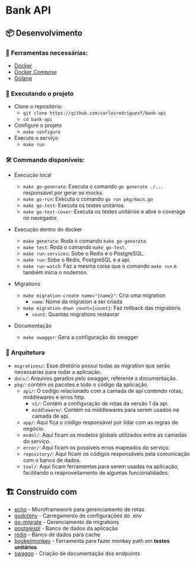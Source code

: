 # Bank API

## :package: Desenvolvimento

### :toolbox: Ferramentas necessárias:

- [Docker](https://docs.docker.com/desktop)
- [Docker Compose](https://docs.docker.com/compose)
- [Golang](https://golang.org/doc/install)

### :rocket: Executando o projeto

- Clone o repositório:
    - `git clone https://github.com/carlosrodriguesf/bank-api`
    - `cd bank-api`
- Configure o projeto
    - `make configure`
- Execute o serviço
    - `make run`

### :hammer_and_wrench: Commando disponíveis:

- Execução local
    - `make go-generate`: Executa o comando `go generate ./...` responsável por gerar os mocks.
    - `make go-run`: Executa o comando `go run pkg/main.go`
    - `make go-test`: Executa os testes unitários.
    - `make go-test-cover`: Executa os testes unitários e abre o coverage no navegador.

- Execução dentro do docker
    - `make generate`: Roda o comando `make go-generate`.
    - `make test`: Roda o comando `make go-test`.
    - `make run-services`: Sobe o Redis e o PostgreSQL.
    - `make run`: Sobe o Redis, PostgreSQL e a api.
    - `make run-watch`: Faz a mesma coisa que o comando `make run` e também inicia o nodemon.
    
- Migrations
    - `make migration-create name="{name}"`: Cria uma migration
        - `name`: Nome da migration a ser criada
    - `make migration-down count={count}`: Faz rollback das migrations
        - `count`: Quantas migrations restaurar

- Documentação
    - `make swagger`: Gera a configuração do swagger

### :open_file_folder: Arquitetura

- `migrations/`: Esse diretório possui todas as migration que serão necessarias para rodar a aplicação.
- `docs/`: Arquivos gerados pelo swagger, referente a documentação.
- `pkg/`: contém os pacotes e todo o código da aplicação.
    - `api/`: O codígo relacionado com a camada de api contendo rotas, middlewares e erros http.
        - `v1/`: Contém a configuração de rotas da versão 1 da api.
        - `middleware/`: Contém os middlewares para serem usados na camada de api.
    - `app/`: Aqui fica o código responsável por lidar com as regras de negócio.
    - `model/`: Aqui ficam os modelos globais utilizados entre as camadas do serviço.
    - `error/`: Aqui ficam os possíveis erros mapeados do serviço.
    - `repository/`: Aqui ficam os códigos responsáveis pela comunicação com o banco de dados.
    - `tool/`: Aqui ficam ferramentas para serem usadas na aplicação, facilitando o reaproveitamento de algumas
      funcionalidades.

## :building_construction:️ Construído com

- [echo](https://echo.labstack.com) - Microframework para gerenciamento de rotas
- [godotenv](https://github.com/joho/godotenv) - Carregamento de configurações do .env
- [go-migrate](https://github.com/golang-migrate/migrate) - Gerenciamento de migrations
- [postgresql](https://www.postgresql.org/docs) - Banco de dados da aplicação
- [redis](https://redis.io) - Banco de dados para cache
- [bouke/monkey](https://github.com/bouk/monkey) - Ferramenta pare fazer monkey path em **testes unitários**
- [swaggo](https://github.com/swaggo) - Criação de documentação dos endpoints
